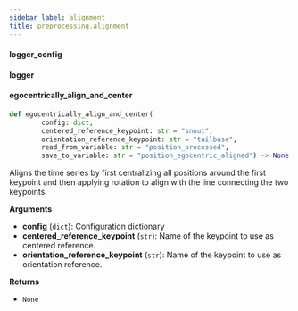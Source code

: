 ```yaml
---
sidebar_label: alignment
title: preprocessing.alignment
---
```


#### logger\_config

#### logger

#### egocentrically\_align\_and\_center

```python
def egocentrically_align_and_center(
        config: dict,
        centered_reference_keypoint: str = "snout",
        orientation_reference_keypoint: str = "tailbase",
        read_from_variable: str = "position_processed",
        save_to_variable: str = "position_egocentric_aligned") -> None
```

Aligns the time series by first centralizing all positions around the first keypoint
and then applying rotation to align with the line connecting the two keypoints.

**Arguments**

* **config** (`dict`): Configuration dictionary
* **centered_reference_keypoint** (`str`): Name of the keypoint to use as centered reference.
* **orientation_reference_keypoint** (`str`): Name of the keypoint to use as orientation reference.

**Returns**

* `None`

